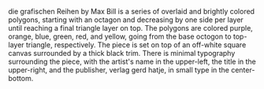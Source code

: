 die grafischen Reihen by Max Bill is a series of overlaid and brightly colored polygons, starting with an octagon and decreasing by one side per layer until reaching a final triangle layer on top. The polygons are colored purple, orange, blue, green, red, and yellow, going from the base octogon to top-layer triangle, respectively. The piece is set on top of an off-white square canvas surrounded by a thick black trim. There is minimal typography surrounding the piece, with the artist's name in the upper-left, the title in the upper-right, and the publisher, verlag gerd hatje, in small type in the center-bottom.
